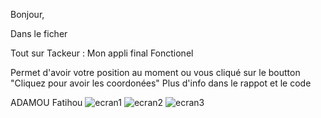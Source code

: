 Bonjour,

Dans le ficher 

Tout sur Tackeur : Mon appli final Fonctionel 

Permet d'avoir votre position au moment ou vous cliqué sur le boutton "Cliquez pour avoir les coordonées"
Plus d'info dans le rappot et le code 

ADAMOU Fatihou
![ecran1](https://cdn.discordapp.com/attachments/816311961158418452/1152977446807818270/IMG_20230917_164023.jpg) ![ecran2](https://cdn.discordapp.com/attachments/816311961158418452/1152958310362923099/Screenshot_2023-09-17-15-24-15-76_1cfaad2d418e29194f4612469d0db703.jpg) ![ecran3](https://cdn.discordapp.com/attachments/816311961158418452/1152958309641498634/Screenshot_2023-09-17-15-24-22-04_1cfaad2d418e29194f4612469d0db703.jpg)



